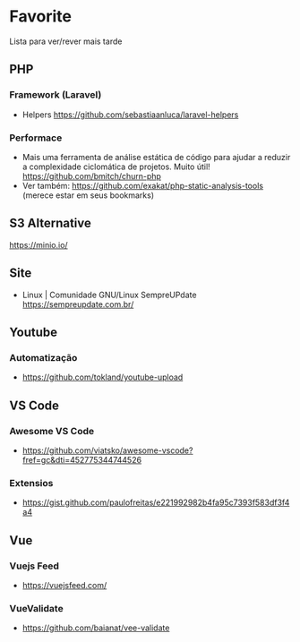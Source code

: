 # Favorite
Lista para ver/rever mais tarde


## PHP
### Framework (Laravel)
- Helpers
    https://github.com/sebastiaanluca/laravel-helpers

### Performace
- Mais uma ferramenta de análise estática de código para ajudar a reduzir a complexidade ciclomática de projetos. Muito útil!
https://github.com/bmitch/churn-php
 - Ver também: https://github.com/exakat/php-static-analysis-tools (merece estar em seus bookmarks)

## S3 Alternative
https://minio.io/

## Site
- Linux | Comunidade GNU/Linux SempreUPdate
      https://sempreupdate.com.br/

## Youtube
### Automatização
- https://github.com/tokland/youtube-upload

## VS Code
###  Awesome VS Code
- https://github.com/viatsko/awesome-vscode?fref=gc&dti=452775344744526

### Extensios
- https://gist.github.com/paulofreitas/e221992982b4fa95c7393f583df3f4a4

## Vue
### Vuejs Feed
- https://vuejsfeed.com/

### VueValidate
- https://github.com/baianat/vee-validate
